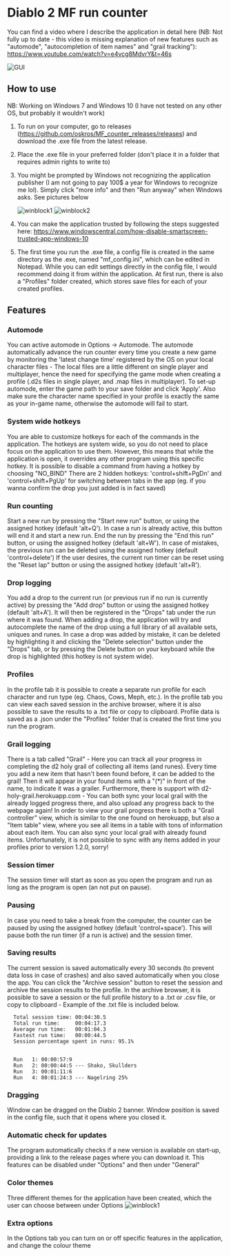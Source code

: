 # Diablo 2 MF run counter
You can find a video where I describe the application in detail here (NB: Not fully up to date - this video is missing explanation of new features such as "automode", "autocompletion of item names" and "grail tracking"): https://www.youtube.com/watch?v=e4vcg8MdvrY&t=46s


![GUI](https://github.com/oskros/MF_counter_releases/blob/master/media/UI_showcase.png?raw=true)

## How to use
NB: Working on Windows 7 and Windows 10 (I have not tested on any other OS, but probably it wouldn't work)
1) To run on your computer, go to releases (https://github.com/oskros/MF_counter_releases/releases) and download the .exe file from the latest release. 
2) Place the .exe file in your preferred folder (don't place it in a folder that requires admin rights to write to)
3) You might be prompted by Windows not recognizing the application publisher (I am not going to pay 100$ a year for Windows to recognize me lol). Simply click "more info" and then "Run anyway" when Windows asks. See pictures below
    
    ![winblock1](https://github.com/oskros/MF_counter_releases/blob/master/media/Unrecognized1.png?raw=true)
    ![winblock2](https://github.com/oskros/MF_counter_releases/blob/master/media/Unrecognized2.png?raw=true)
4) You can make the application trusted by following the steps suggested here: https://www.windowscentral.com/how-disable-smartscreen-trusted-app-windows-10
5) The first time you run the .exe file, a config file is created in the same directory as the .exe, named "mf_config.ini", which can be edited in Notepad. While you can edit settings directly in the config file, I would recommend doing it from within the application. At first run, there is also a "Profiles" folder created, which stores save files for each of your created profiles.

## Features
### Automode
You can active automode in Options -> Automode. The automode automatically advance the run counter every time you create a new game by monitoring the 'latest change time' registered by the OS on your local character files - The local files are a little different on single player and multiplayer, hence the need for specifying the game mode when creating a profile (.d2s files in single player, and .map files in multiplayer).
To set-up automode, enter the game path to your save folder and click 'Apply'. Also make sure the character name specified in your profile is exactly the same as your in-game name, otherwise the automode will fail to start.

### System wide hotkeys
You are able to customize hotkeys for each of the commands in the application. The hotkeys are system wide, so you do not need to place focus on the application to use them. However, this means that while the application is open, it overrides any other program using this specific hotkey.
It is possible to disable a command from having a hotkey by choosing "NO_BIND"
There are 2 hidden hotkeys: 'control+shift+PgDn' and 'control+shift+PgUp' for switching between tabs in the app (eg. if you wanna confirm the drop you just added is in fact saved)

### Run counting
Start a new run by pressing the "Start new run" button, or using the assigned hotkey (default 'alt+Q'). In case a run is already active, this button will end it and start a new run.
End the run by pressing the "End this run" button, or using the assigned hotkey (default 'alt+W').
In case of mistakes, the previous run can be deleted using the assigned hotkey (default 'control+delete')
If the user desires, the current run timer can be reset using the "Reset lap" button or using the assigned hotkey (default 'alt+R').

### Drop logging
You add a drop to the current run (or previous run if no run is currently active) by pressing the "Add drop" button or using the assigned hotkey (default 'alt+A'). It will then be registered in the "Drops" tab under the run where it was found.
When adding a drop, the application will try and autocomplete the name of the drop using a full library of all available sets, uniques and runes.
In case a drop was added by mistake, it can be deleted by highlighting it and clicking the "Delete selection" button under the "Drops" tab, or by pressing the Delete button on your keyboard while the drop is highlighted (this hotkey is not system wide).

### Profiles
In the profile tab it is possible to create a separate run profile for each character and run type (eg. Chaos, Cows, Meph, etc.). In the profile tab you can view each saved session in the archive browser, where it is also possible to save the results to a .txt file or copy to clipboard. Profile data is saved as a .json under the "Profiles" folder that is created the first time you run the program.

### Grail logging
There is a tab called "Grail" - Here you can track all your progress in completing the d2 holy grail of collecting all items (and runes). Every time you add a new item that hasn't been found before, it can be added to the grail! Then it will appear in your found items with a "(\*)" in front of the name, to indicate it was a grailer. Furthermore, there is support with d2-holy-grail.herokuapp.com - You can both sync your local grail with the already logged progress there, and also upload any progress back to the webpage again! 
In order to view your grail progress there is both a "Grail controller" view, which is similar to the one found on herokuapp, but also a "Item table" view, where you see all items in a table with tons of information about each item.
You can also sync your local grail with already found items. Unfortunately, it is not possible to sync with any items added in your profiles prior to version 1.2.0, sorry!

### Session timer
The session timer will start as soon as you open the program and run as long as the program is open (an not put on pause).

### Pausing
In case you need to take a break from the computer, the counter can be paused by using the assigned hotkey (default 'control+space'). This will pause both the run timer (if a run is active) and the session timer.

### Saving results
The current session is saved automatically every 30 seconds (to prevent data loss in case of crashes) and also saved automatically when you close the app. You can click the "Archive session" button to reset the session and archive the session results to the profile. In the archive browser, it is possible to save a session or the full profile history to a .txt or .csv file, or copy to clipboard - Example of the .txt file is included below.
                  
      Total session time: 00:04:30.5
      Total run time:     00:04:17.3
      Average run time:   00:01:04.3
      Fastest run time:   00:00:44.5
      Session percentage spent in runs: 95.1%
      
      
      Run   1: 00:00:57:9
      Run   2: 00:00:44:5 --- Shako, Skullders
      Run   3: 00:01:11:6 
      Run   4: 00:01:24:3 --- Nagelring 25%
                  
### Dragging
Window can be dragged on the Diablo 2 banner. Window position is saved in the config file, such that it opens where you closed it.

### Automatic check for updates
The program automatically checks if a new version is available on start-up, providing a link to the release pages where you can download it. This features can be disabled under "Options" and then under "General"

### Color themes
Three different themes for the application have been created, which the user can choose between under Options 
    ![winblock1](https://github.com/oskros/MF_counter_releases/blob/master/media/color_themes.png?raw=true)

### Extra options
In the Options tab you can turn on or off specific features in the application, and change the colour theme